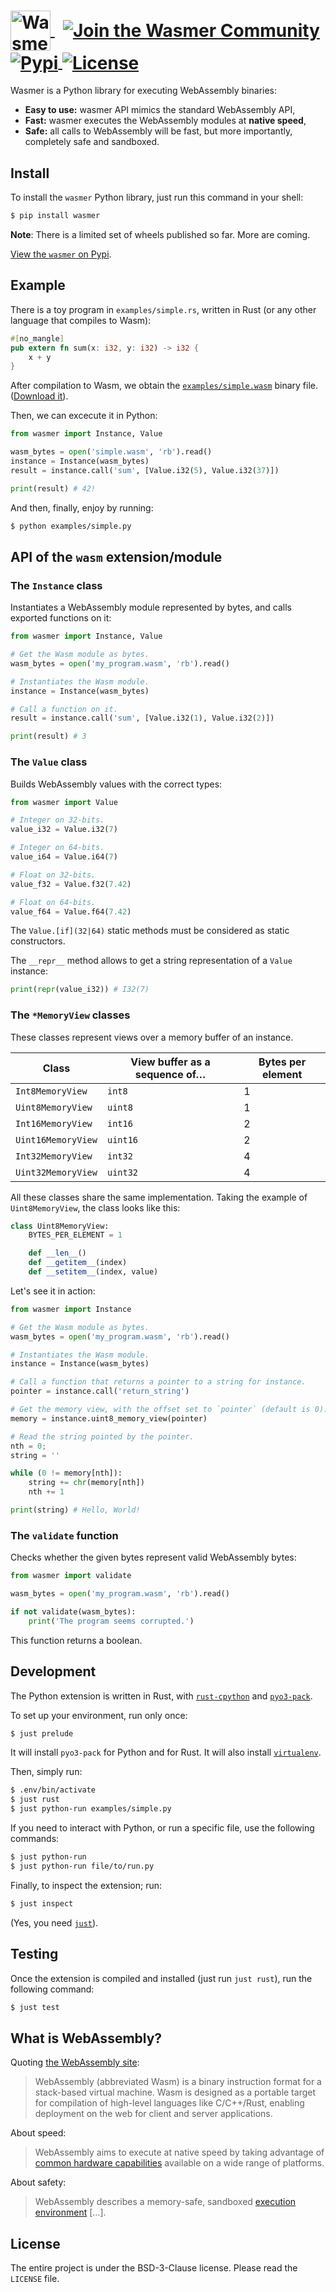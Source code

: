 <h1>
  <a href="https://wasmer.io" target="_blank" rel="noopener noreferrer" valign="middle">
    <img height="64" src="https://raw.githubusercontent.com/wasmerio/wasmer/master/logo.png" alt="Wasmer logo" valign="middle">
  </a>
  &nbsp;
  <a href="https://spectrum.chat/wasmer">
    <img src="https://withspectrum.github.io/badge/badge.svg" alt="Join the Wasmer Community" valign="middle">
  </a>
  <a href="https://pypi.org/project/wasmer/">
      <img src="https://img.shields.io/pypi/format/wasmer.svg" alt="Pypi" valign="middle"/>
  </a>
  <a href="https://github.com/wasmerio/wasmer/blob/master/LICENSE">
    <img src="https://img.shields.io/github/license/wasmerio/wasmer.svg" alt="License" valign="middle">
  </a>
</h1>

Wasmer is a Python library for executing WebAssembly binaries:

  * **Easy to use:** wasmer API mimics the standard WebAssembly API,
  * **Fast:** wasmer executes the WebAssembly modules at **native
    speed**,
  * **Safe:** all calls to WebAssembly will be fast, but more
    importantly, completely safe and sandboxed.

## Install

To install the `wasmer` Python library, just run this command in your
shell:

```sh
$ pip install wasmer
```

**Note**: There is a limited set of wheels published so far. More are
coming.

[View the `wasmer` on Pypi](https://pypi.org/project/wasmer/).

## Example

There is a toy program in `examples/simple.rs`, written in Rust (or
any other language that compiles to Wasm):

```rust
#[no_mangle]
pub extern fn sum(x: i32, y: i32) -> i32 {
    x + y
}
```

After compilation to Wasm, we obtain the
[`examples/simple.wasm`](https://github.com/wasmerio/python-ext-wasm/blob/master/examples/simple.wasm)
binary file. ([Download
it](https://github.com/wasmerio/python-ext-wasm/blob/master/examples/simple.wasm)).

Then, we can excecute it in Python:

```python
from wasmer import Instance, Value

wasm_bytes = open('simple.wasm', 'rb').read()
instance = Instance(wasm_bytes)
result = instance.call('sum', [Value.i32(5), Value.i32(37)])

print(result) # 42!
```

And then, finally, enjoy by running:

```sh
$ python examples/simple.py
```

## API of the `wasm` extension/module

### The `Instance` class

Instantiates a WebAssembly module represented by bytes, and calls
exported functions on it:

```python
from wasmer import Instance, Value

# Get the Wasm module as bytes.
wasm_bytes = open('my_program.wasm', 'rb').read()

# Instantiates the Wasm module.
instance = Instance(wasm_bytes)

# Call a function on it.
result = instance.call('sum', [Value.i32(1), Value.i32(2)])

print(result) # 3
```

### The `Value` class

Builds WebAssembly values with the correct types:

```python
from wasmer import Value

# Integer on 32-bits.
value_i32 = Value.i32(7)

# Integer on 64-bits.
value_i64 = Value.i64(7)

# Float on 32-bits.
value_f32 = Value.f32(7.42)

# Float on 64-bits.
value_f64 = Value.f64(7.42)
```

The `Value.[if](32|64)` static methods must be considered as static
constructors.

The `__repr__` method allows to get a string representation of a
`Value` instance:

```python
print(repr(value_i32)) # I32(7)
```

### The `*MemoryView` classes

These classes represent views over a memory buffer of an instance.

| Class | View buffer as a sequence of… | Bytes per element |
|-|-|-|
| `Int8MemoryView` | `int8` | 1 |
| `Uint8MemoryView` | `uint8` | 1 |
| `Int16MemoryView` | `int16` | 2 |
| `Uint16MemoryView` | `uint16` | 2 |
| `Int32MemoryView` | `int32` | 4 |
| `Uint32MemoryView` | `uint32` | 4 |

All these classes share the same implementation. Taking the example of
`Uint8MemoryView`, the class looks like this:

```python
class Uint8MemoryView:
    BYTES_PER_ELEMENT = 1

    def __len__()
    def __getitem__(index)
    def __setitem__(index, value)
```

Let's see it in action:

``` python
from wasmer import Instance

# Get the Wasm module as bytes.
wasm_bytes = open('my_program.wasm', 'rb').read()

# Instantiates the Wasm module.
instance = Instance(wasm_bytes)

# Call a function that returns a pointer to a string for instance.
pointer = instance.call('return_string')

# Get the memory view, with the offset set to `pointer` (default is 0).
memory = instance.uint8_memory_view(pointer)

# Read the string pointed by the pointer.
nth = 0;
string = ''

while (0 != memory[nth]):
    string += chr(memory[nth])
    nth += 1

print(string) # Hello, World!
```

### The `validate` function

Checks whether the given bytes represent valid WebAssembly bytes:

```python
from wasmer import validate

wasm_bytes = open('my_program.wasm', 'rb').read()

if not validate(wasm_bytes):
    print('The program seems corrupted.')
```

This function returns a boolean.

## Development

The Python extension is written in Rust, with [`rust-cpython`] and
[`pyo3-pack`].

To set up your environment, run only once:

```sh
$ just prelude
```

It will install `pyo3-pack` for Python and for Rust. It will also
install [`virtualenv`].

Then, simply run:

```sh
$ .env/bin/activate
$ just rust
$ just python-run examples/simple.py
```

If you need to interact with Python, or run a specific file, use the
following commands:

```sh
$ just python-run
$ just python-run file/to/run.py
```

Finally, to inspect the extension; run:

```sh
$ just inspect
```

(Yes, you need [`just`]).

## Testing

Once the extension is compiled and installed (just run `just rust`),
run the following command:

```sh
$ just test
```

## What is WebAssembly?

Quoting [the WebAssembly site](https://webassembly.org/):

> WebAssembly (abbreviated Wasm) is a binary instruction format for a
> stack-based virtual machine. Wasm is designed as a portable target
> for compilation of high-level languages like C/C++/Rust, enabling
> deployment on the web for client and server applications.

About speed:

> WebAssembly aims to execute at native speed by taking advantage of
> [common hardware
> capabilities](https://webassembly.org/docs/portability/#assumptions-for-efficient-execution)
> available on a wide range of platforms.

About safety:

> WebAssembly describes a memory-safe, sandboxed [execution
> environment](https://webassembly.org/docs/semantics/#linear-memory) […].

## License

The entire project is under the BSD-3-Clause license. Please read the
`LICENSE` file.


[Pypi]: https://pypi.org/
[`rust-cpython`]: https://github.com/dgrunwald/rust-cpython
[`pyo3-pack`]: https://github.com/PyO3/pyo3-pack
[`virtualenv`]: https://virtualenv.pypa.io/
[`just`]: https://github.com/casey/just/
